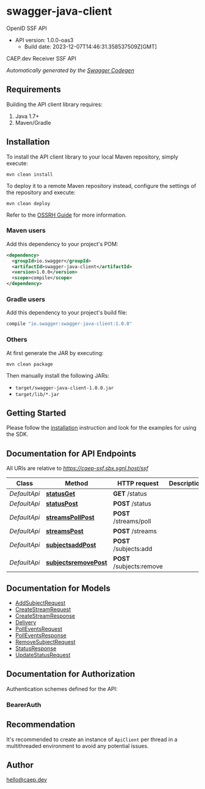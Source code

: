 # swagger-java-client

OpenID SSF API
- API version: 1.0.0-oas3
  - Build date: 2023-12-07T14:46:31.358537509Z[GMT]

CAEP.dev Receiver SSF API


*Automatically generated by the [Swagger Codegen](https://github.com/swagger-api/swagger-codegen)*


## Requirements

Building the API client library requires:
1. Java 1.7+
2. Maven/Gradle

## Installation

To install the API client library to your local Maven repository, simply execute:

```shell
mvn clean install
```

To deploy it to a remote Maven repository instead, configure the settings of the repository and execute:

```shell
mvn clean deploy
```

Refer to the [OSSRH Guide](http://central.sonatype.org/pages/ossrh-guide.html) for more information.

### Maven users

Add this dependency to your project's POM:

```xml
<dependency>
  <groupId>io.swagger</groupId>
  <artifactId>swagger-java-client</artifactId>
  <version>1.0.0</version>
  <scope>compile</scope>
</dependency>
```

### Gradle users

Add this dependency to your project's build file:

```groovy
compile "io.swagger:swagger-java-client:1.0.0"
```

### Others

At first generate the JAR by executing:

```shell
mvn clean package
```

Then manually install the following JARs:

* `target/swagger-java-client-1.0.0.jar`
* `target/lib/*.jar`

## Getting Started

Please follow the [installation](#installation) instruction and look for the examples for using the SDK. 

## Documentation for API Endpoints

All URIs are relative to *https://caep-ssf.sbx.sgnl.host/ssf*

Class | Method | HTTP request | Description
------------ | ------------- | ------------- | -------------
*DefaultApi* | [**statusGet**](docs/DefaultApi.md#statusGet) | **GET** /status | 
*DefaultApi* | [**statusPost**](docs/DefaultApi.md#statusPost) | **POST** /status | 
*DefaultApi* | [**streamsPollPost**](docs/DefaultApi.md#streamsPollPost) | **POST** /streams/poll | 
*DefaultApi* | [**streamsPost**](docs/DefaultApi.md#streamsPost) | **POST** /streams | 
*DefaultApi* | [**subjectsaddPost**](docs/DefaultApi.md#subjectsaddPost) | **POST** /subjects:add | 
*DefaultApi* | [**subjectsremovePost**](docs/DefaultApi.md#subjectsremovePost) | **POST** /subjects:remove | 

## Documentation for Models

 - [AddSubjectRequest](docs/AddSubjectRequest.md)
 - [CreateStreamRequest](docs/CreateStreamRequest.md)
 - [CreateStreamResponse](docs/CreateStreamResponse.md)
 - [Delivery](docs/Delivery.md)
 - [PollEventsRequest](docs/PollEventsRequest.md)
 - [PollEventsResponse](docs/PollEventsResponse.md)
 - [RemoveSubjectRequest](docs/RemoveSubjectRequest.md)
 - [StatusResponse](docs/StatusResponse.md)
 - [UpdateStatusRequest](docs/UpdateStatusRequest.md)

## Documentation for Authorization

Authentication schemes defined for the API:
### BearerAuth



## Recommendation

It's recommended to create an instance of `ApiClient` per thread in a multithreaded environment to avoid any potential issues.

## Author

hello@caep.dev
